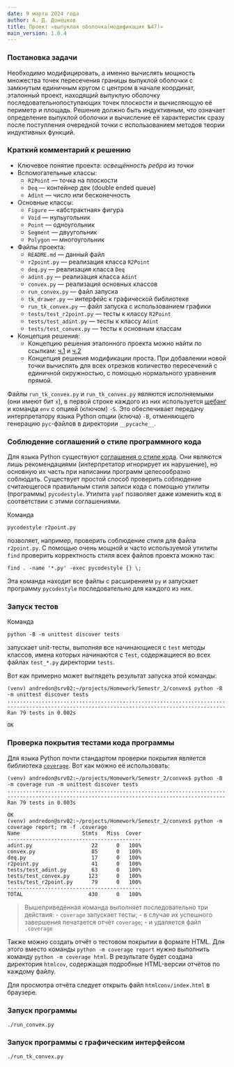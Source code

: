 ```yaml
---
date: 9 марта 2024 года
author: А. Д. Донецков
title: Проект «выпуклая оболочка(модификация №47)»
main_version: 1.0.4
---
```


### Постановка задачи

Необходимо модифицировать, а именно вычислять мощность множества
точек пересечения границы выпуклой оболочки с замкнутым единичным кругом 
с центром в начале координат, эталонный проект, находящий выпуклую
оболочку последовательнопоступающих точек плоскости и вычисляющую её периметр и площадь. 
Решение должно быть индуктивным, что означает определение выпуклой оболочки и
вычисление её характеристик сразу после поступления очередной точки с
использованием методов теории индуктивных функций.

### Краткий комментарий к решению

- Ключевое понятие проекта: *освещённость ребра из точки* 
- Вспомогательные классы:
  - `R2Point` — точка на плоскости
  - `Deq` — контейнер дек (double ended queue)
  - `Adint` — число или бесконечность
- Основные классы:
    - `Figure` — «абстрактная» фигура
    - `Void` — нульугольник
    - `Point` — одноугольник
    - `Segment` — двуугольник
    - `Polygon` — многоугольник
- Файлы проекта:
    - `README.md` — данный файл
    - `r2point.py` — реализация класса `R2Point`
    - `deq.py` —  реализация класса `Deq`
    - `adint.py` —  реализация класса `Adint`
    - `convex.py` — реализация основных классов
    - `run_convex.py` — файл запуска
    - `tk_drawer.py` — интерфейс к графической библиотеке
    - `run_tk_convex.py` — файл запуска с использованием графики
    - `tests/test_r2point.py` — тесты к классу `R2Point`
    - `tests/test_adint.py` — тесты к классу `Adint`
    - `tests/test_convex.py` — тесты к основным классам
- Концепция решения:
    - Концепцию решения эталонного проекта можно найти по ссылкам: [ч.1](https://edu-support.mephi.ru/materials/274/edu/lectures/10/lecture01.md?to=html) и [ч.2](https://edu-support.mephi.ru/materials/274/edu/lectures/11/lecture02.md?to=html)
    - Концепция решения модификации проста. При добавлении новой точки
    вычислять для всех отрезков количество пересечений с единичной окружностью,
    с помощью нормального уравнения прямой.

Файлы `run_tk_convex.py` и `run_tk_convex.py` являются исполняемыми (они имеют
бит `x`), в первой строке каждого из них используется [шебанг](https://ru.wikipedia.org/wiki/%D0%A8%D0%B5%D0%B1%D0%B0%D0%BD%D0%B3_(Unix)) и команда `env` с
опцией (ключом) `-S`. Это обеспечивает передачу интерпретатору языка Python
опции (ключа) `-B`, отменяющего генерацию `pyc`-файлов в директории
`__pycache__`.

### Соблюдение соглашений о стиле программного кода

Для языка Python существуют [соглашения о стиле
кода](https://www.python.org/dev/peps/pep-0008/). Они являются лишь
рекомендациями (интерпретатор игнорирует их нарушение), но основную их
часть при написании программ целесообразно соблюдать. Существует простой
способ проверить соблюдение считающегося правильным
стиля записи кода с помощью утилиты (программы) `pycodestyle`. Утилита
`yapf` позволяет даже изменить код в соответствии с этими соглашениями.

Команда 

    pycodestyle r2point.py

позволяет, например, проверить соблюдение стиля для файла `r2point.py`.
С помощью очень мощной и часто используемой утилиты `find` проверить
корректность стиля всех файлов проекта можно так:

    find . -name '*.py' -exec pycodestyle {} \;

Эта команда находит все файлы с расширением `py` и запускает программу
`pycodestyle` последовательно для каждого из них.

### Запуск тестов

Команда

    python -B -m unittest discover tests

запускает unit-тесты, выполняя все начинающиеся с `test` методы классов,
имена которых начинаются с `Test`, содержащиеся во всех файлах `test_*.py`
директории `tests`.

Вот как примерно может выглядеть результат запуска этой команды:

~~~
(venv) andredon@srv02:~/projects/Homework/Semestr_2/convex$ python -B -m unittest discover tests
...............................................................................
----------------------------------------------------------------------
Ran 79 tests in 0.002s

OK
~~~

### Проверка покрытия тестами кода программы

Для языка Python почти стандартом проверки покрытия является библиотека
[`coverage`](https://coverage.readthedocs.io/en/7.3.2/). Вот как можно
её использовать:

~~~
(venv) andredon@srv02:~/projects/Homework/Semestr_2/convex$ python -B -m coverage run -m unittest discover tests
...............................................................................
----------------------------------------------------------------------
Ran 79 tests in 0.003s

OK
(venv) andredon@srv02:~/projects/Homework/Semestr_2/convex$ python -m coverage report; rm -f .coverage
Name                    Stmts   Miss  Cover
-------------------------------------------
adint.py                   22      0   100%
convex.py                  85      0   100%
deq.py                     17      0   100%
r2point.py                 41      0   100%
tests/test_adint.py        63      0   100%
tests/test_convex.py      123      0   100%
tests/test_r2point.py      79      0   100%
-------------------------------------------
TOTAL                     430      0   100%
~~~


> Вышеприведённая команда выполняет последовательно три действия:
>     - `coverage` запускает тесты;
>     - в случае их успешного завершения печатается отчёт `coverage`;
>     - и удаляется файл `.coverage`

Также можно создать отчёт о тестовом покрытии в формате HTML. Для этого
вместо команды `python -m coverage report` нужно выполнить команду 
`python -m coverage html`. В результате будет создана директория `htmlcov`, 
содержащая подробные HTML-версии отчётов по каждому файлу.

Для просмотра отчёта следует открыть файл `htmlconv/index.html` в браузере.

### Запуск программы

`./run_convex.py`

### Запуск программы с графическим интерфейсом

`./run_tk_convex.py`